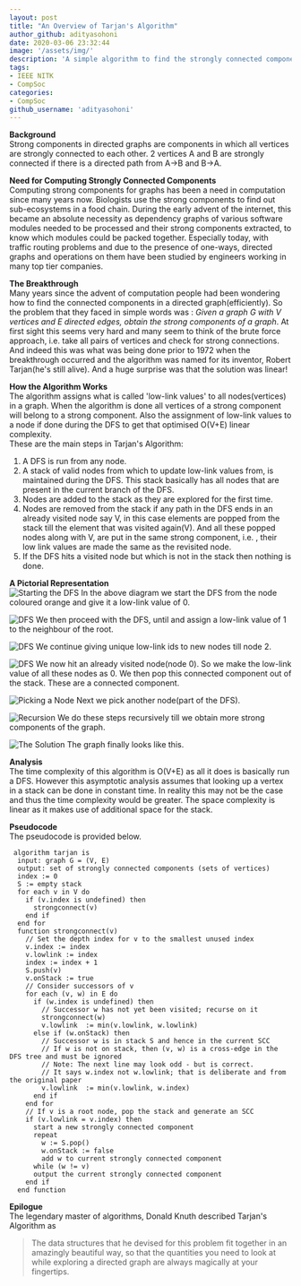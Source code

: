 ```yaml
---
layout: post
title: "An Overview of Tarjan's Algorithm"
author_github: adityasohoni
date: 2020-03-06 23:32:44
image: '/assets/img/'
description: 'A simple algorithm to find the strongly connected components in a directed graph'
tags:
- IEEE NITK
- CompSoc
categories:
- CompSoc
github_username: 'adityasohoni'
---
```

**Background**  
Strong components in directed graphs are components in which all vertices are strongly connected to each other.
2 vertices A and B are strongly connected if there is a directed path from A->B and B->A.

**Need for Computing Strongly Connected Components**  
Computing strong components for graphs has been a need in computation since many years now. Biologists use the strong components to find out sub-ecosystems in a food chain. During the early advent of the internet, this became an absolute necessity as dependency graphs of various software modules needed to be processed and their strong components extracted, to know which modules could be packed together.  Especially today, with traffic routing problems and due to the presence of one-ways, directed graphs and operations on them have been studied by engineers working in many top tier companies. 

**The Breakthrough**  
Many years since the advent of computation people had been wondering how to find the connected components in a directed graph(efficiently). So the problem that they faced in simple words was : *Given a graph G with V vertices and E directed edges, obtain the strong components of a graph*. At first sight this seems very hard and many seem to think of the brute force approach, i.e. take all pairs of vertices and check for strong connections. And indeed this was what was being done prior to 1972 when the breakthrough occurred and the algorithm was named for its inventor, Robert Tarjan(he's still alive). And a huge surprise was that the solution was linear!

**How the Algorithm Works**  
The algorithm assigns what is called 'low-link values' to all nodes(vertices) in a graph. When the algorithm is done all vertices of a strong component will belong to a strong component. Also the assignment of low-link values to a node if done during the DFS to get that optimised O(V+E) linear complexity.  
These are the main steps in Tarjan's Algorithm:  
1. A DFS is run from any node.  
2. A stack of valid nodes from which to update low-link values from, is maintained during the DFS. This stack basically has all nodes that are present in the current branch of the DFS.  
3. Nodes are added to the stack as they are explored for the first time.  
4. Nodes are removed from the stack if any path in the DFS ends in an already visited node say V, in this case elements are popped from the stack till the element that was visited again(V). And all these popped nodes along with V, are put in the same strong component, i.e. , their low link values are made the same as the revisited node.  
5. If the DFS hits a visited node but which is not in the stack then nothing is done.  

**A Pictorial Representation**  
![Starting the DFS](/blog/assets/img/TarjansAlgo/strtDFS.png)
In the above diagram we start the DFS from the node coloured orange and give it a low-link value of 0.
  
![DFS](/blog/assets/img/TarjansAlgo/strt2.png)
We then proceed with the DFS, until and assign a low-link value of 1 to the neighbour of the root.
  
![DFS](/blog/assets/img/TarjansAlgo/strt3.png)
We continue giving unique low-link ids to new nodes till node 2.  

![DFS](/blog/assets/img/TarjansAlgo/strt4.png)
We now hit an already visited node(node 0). So we make the low-link value of all these nodes as 0. We then pop this connected component out of the stack. These are a connected component.  
  
![Picking a Node](/blog/assets/img/TarjansAlgo/pickanonode.png)
Next we pick another node(part of the DFS).  
  
![Recursion](/blog/assets/img/TarjansAlgo/dorecursively.png)
We do these steps recursively till we obtain more strong components of the graph.  
  
![The Solution](/blog/assets/img/TarjansAlgo/final.png)
The graph finally looks like this.  
  
**Analysis**  
The time complexity of this algorithm is O(V+E) as all it does is basically run a DFS.
However this asymptotic analysis assumes that looking up a vertex in a stack can be done in constant time. In reality this may not be the case and thus the time complexity would be greater.
The space complexity is linear as it makes use of additional space for the stack.

**Pseudocode**   
The pseudocode is provided below.  

```
 algorithm tarjan is  
  input: graph G = (V, E) 
  output: set of strongly connected components (sets of vertices)  
  index := 0  
  S := empty stack  
  for each v in V do  
    if (v.index is undefined) then  
      strongconnect(v)  
    end if  
  end for  
  function strongconnect(v)  
    // Set the depth index for v to the smallest unused index  
    v.index := index  
    v.lowlink := index  
    index := index + 1  
    S.push(v)  
    v.onStack := true  
    // Consider successors of v  
    for each (v, w) in E do  
      if (w.index is undefined) then  
        // Successor w has not yet been visited; recurse on it  
        strongconnect(w)  
        v.lowlink  := min(v.lowlink, w.lowlink)  
      else if (w.onStack) then  
        // Successor w is in stack S and hence in the current SCC
        // If w is not on stack, then (v, w) is a cross-edge in the DFS tree and must be ignored
        // Note: The next line may look odd - but is correct.
        // It says w.index not w.lowlink; that is deliberate and from the original paper
        v.lowlink  := min(v.lowlink, w.index)
      end if
    end for
    // If v is a root node, pop the stack and generate an SCC
    if (v.lowlink = v.index) then
      start a new strongly connected component
      repeat
        w := S.pop()
        w.onStack := false
        add w to current strongly connected component
      while (w != v)
      output the current strongly connected component
    end if
  end function
```

**Epilogue**  
The legendary master of algorithms, Donald Knuth described Tarjan's Algorithm as
> The data structures that he devised for this problem fit together in an amazingly beautiful way, so that the quantities you need to look at while exploring a directed graph are always magically at your fingertips.
